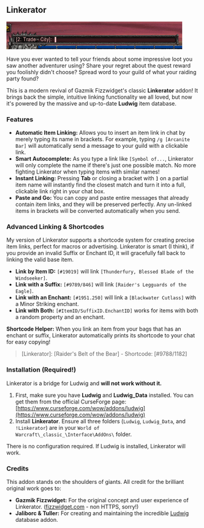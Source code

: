 ## Linkerator

![](Linkerator.gif)

Have you ever wanted to tell your friends about some impressive loot you saw another adventurer using? Share your regret about the quest reward you foolishly didn't choose? Spread word to your guild of what your raiding party found?

This is a modern revival of Gazmik Fizzwidget's classic **Linkerator** addon! It brings back the simple, intuitive linking functionality we all loved, but now it's powered by the massive and up-to-date **Ludwig** item database.

### Features

-   **Automatic Item Linking:** Allows you to insert an item link in chat by merely typing its name in brackets. For example, typing `/g [Arcanite Bar]` will automatically send a message to your guild with a clickable link.
-   **Smart Autocomplete:** As you type a link like `[Symbol of...`, Linkerator will only complete the name if there's just one possible match. No more fighting Linkerator when typing items with similar names!
-   **Instant Linking:** Pressing **Tab** or closing a bracket with **`]`** on a partial item name will instantly find the closest match and turn it into a full, clickable link right in your chat box.
-   **Paste and Go:** You can copy and paste entire messages that already contain item links, and they will be preserved perfectly. Any un-linked items in brackets will be converted automatically when you send.

### Advanced Linking & Shortcodes

My version of Linkerator supports a shortcode system for creating precise item links, perfect for macros or advertising. Linkerator is smart (I think), if you provide an invalid Suffix or Enchant ID, it will gracefully fall back to linking the valid base item.

-   **Link by Item ID:** `[#19019]` will link `[Thunderfury, Blessed Blade of the Windseeker]`.
-   **Link with a Suffix:** `[#9789/846]` will link `[Raider's Legguards of the Eagle]`.
-   **Link with an Enchant:** `[#1951.250]` will link a `[Blackwater Cutlass]` with a Minor Striking enchant.
-   **Link with Both:** `[#ItemID/SuffixID.EnchantID]` works for items with both a random property and an enchant.

**Shortcode Helper:** When you link an item from your bags that has an enchant or suffix, Linkerator automatically prints its shortcode to your chat for easy copying!
> [Linkerator]: [Raider's Belt of the Bear] - Shortcode: [#9788/1182]

### Installation (Required!)

Linkerator is a bridge for Ludwig and **will not work without it.**

1.  First, make sure you have **Ludwig** and **Ludwig_Data** installed. You can get them from the official CurseForge page: [https://www.curseforge.com/wow/addons/ludwig](https://www.curseforge.com/wow/addons/ludwig)
2.  Install **Linkerator**. Ensure all three folders (`Ludwig`, `Ludwig_Data`, and `!Linkerator`) are in your `World of Warcraft\_classic_\Interface\AddOns\` folder.

There is no configuration required. If Ludwig is installed, Linkerator will work.

### Credits

This addon stands on the shoulders of giants. All credit for the brilliant original work goes to:

-   **Gazmik Fizzwidget:** For the original concept and user experience of Linkerator. ([fizzwidget.com](http://fizzwidget.com/) - non HTTPS, sorry!)
-   **Jaliborc & Tuller:** For creating and maintaining the incredible [Ludwig](https://www.curseforge.com/wow/addons/ludwig) database addon.
